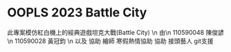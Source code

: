 # OOPLS 2023 Battle City
此專案模仿紅白機上的經典遊戲坦克大戰(Battle City) \n
由\n
110590048 陳俊諺 \n
110590028 黃冠鈞 \n
以及
協助 繪師     寒假熱情協助
協助 接頭藝人 git支援
